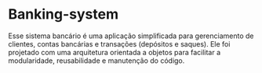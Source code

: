# Banking-system
Esse sistema bancário é uma aplicação simplificada para gerenciamento de clientes, contas bancárias e transações (depósitos e saques). Ele foi projetado com uma arquitetura orientada a objetos para facilitar a modularidade, reusabilidade e manutenção do código.

